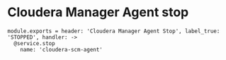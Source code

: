 
# Cloudera Manager Agent stop

    module.exports = header: 'Cloudera Manager Agent Stop', label_true: 'STOPPED', handler: ->
      @service.stop
        name: 'cloudera-scm-agent'
